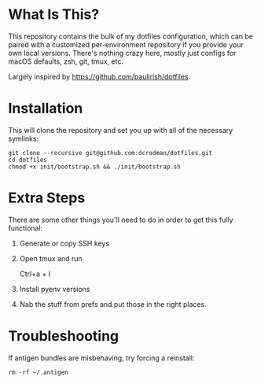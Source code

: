 What Is This?
============

This repository contains the bulk of my dotfiles configuration, which can be paired
with a customized per-environment repository if you provide your own local versions.
There's nothing crazy here, mostly just configs for macOS defaults, zsh, git, tmux, etc.

Largely inspired by https://github.com/paulirish/dotfiles.

Installation
============

This will clone the repository and set you up with all of the necessary symlinks:

    git clone --recursive git@github.com:dcrodman/dotfiles.git
    cd dotfiles
    chmod +x init/bootstrap.sh && ./init/bootstrap.sh
    
Extra Steps
============

There are some other things you'll need to do in order to get this fully functional:
1. Generate or copy SSH keys
1. Open tmux and run

    Ctrl+a + I

1. Install pyenv versions
1. Nab the stuff from prefs and put those in the right places.

Troubleshooting
============

If antigen bundles are misbehaving, try forcing a reinstall:

    rm -rf ~/.antigen
